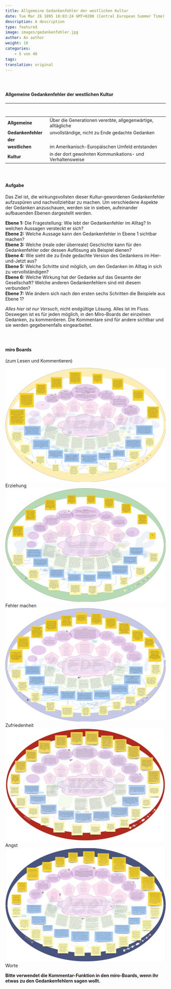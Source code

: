 ```yaml
---
title: Allgemeine Gedankenfehler der westlichen Kultur
date: Tue Mar 28 1895 10:03:24 GMT+0200 (Central European Summer Time)
description: A description
type: featured
image: images/gedankenfehler.jpg
author: An author
weight: 10
categories:
    - 5 von 40
tags:
translation: original
---
```


##### &nbsp;

#### Allgemeine Gedankenfehler der westlichen Kultur

| &nbsp; &nbsp; &nbsp; &nbsp; &nbsp; &nbsp; &nbsp; &nbsp; &nbsp; &nbsp; &nbsp; &nbsp; &nbsp; &nbsp; &nbsp;&nbsp; &nbsp; |                                                              |
| --------------------------------------------------------------------------------------------------------------------- | ------------------------------------------------------------ |
| **Allgemeine**                                                                                                        | Über die Generationen vererbte, allgegenwärtige, alltägliche |
| **Gedankenfehler**                                                                                                    | unvollständige, nicht zu Ende gedachte Gedanken              |
| **der**                                                                                                               |                                                              |
| **westlichen**                                                                                                        | im Amerikanisch-Europäischen Umfeld entstanden               |
| **Kultur**                                                                                                            | in der dort gewohnten Kommunikations- und Verhaltensweise    |

##### &nbsp;

#### Aufgabe

Das Ziel ist, die wirkungsvollsten dieser Kultur-gewordenen Gedankenfehler aufzuspüren und nachvollziehbar zu machen.
Um verschiedene Aspekte der Gedanken anzuschauen, werden sie in sieben, aufeinander aufbauenden Ebenen dargestellt werden.

**Ebene 1:** Die Fragestellung: Wie lebt der Gedankenfehler im Alltag? In welchen Aussagen versteckt er sich?  
**Ebene 2:** Welche Aussage kann den Gedankenfehler in Ebene 1 sichtbar machen?  
**Ebene 3:** Welche (reale oder überreale) Geschichte kann für den Gedankenfehler oder dessen Auflösung als Beispiel dienen?  
**Ebene 4:** Wie sieht die zu Ende gedachte Version des Gedankens im Hier-und-Jetzt aus?  
**Ebene 5:** Welche Schritte sind möglich, um den Gedanken im Alltag in sich zu vervollständigen?  
**Ebene 6:** Welche Wirkung hat der Gedanke auf das Gesamte der Gesellschaft? Welche anderen Gedankenfehlern sind mit diesem verbunden?  
**Ebene 7:** Wie ändern sich nach den ersten sechs Schritten die Beispiele aus Ebene 1?

_Alles hier ist nur Versuch_, nicht endgültige Lösung. Alles ist im Fluss. Deswegen ist es für jeden möglich, in den Miro-Boards der einzelnen Gedanken, zu kommentieren. Die Kommentare sind für andere sichtbar und sie werden gegebenenfalls eingearbeitet.

##### &nbsp;

#### miro Boards

(zum Lesen und Kommentieren)

<div class="gedanken">
<div class="list">
<div class="card">
    <a href="https://miro.com/app/board/uXjVM3o2LkA=/?share_link_id=218039651414">
        <img src="/images/gedankenfehler/erziehung.png" />
    </a>
    <div class="label">Erziehung</div>
</div>
<div class="card">
    <a href="https://miro.com/app/board/uXjVMzmjJLY=/?share_link_id=80970369425">
        <img src="/images/gedankenfehler/fehler-machen.png" />
    </a>
    <div class="label">Fehler machen</div>
</div>
<div class="card">
    <a href="https://miro.com/app/board/uXjVMwDwRrg=/?share_link_id=988464589278">
        <img src="/images/gedankenfehler/zufriedenheit.png" />
    </a>
    <div class="label">Zufriedenheit</div>
</div>
<div class="card">
    <a href="https://miro.com/app/board/uXjVMwC5Y9g=/?share_link_id=385384185787">
        <img src="/images/gedankenfehler/angst.png" />
    </a>
    <div class="label">Angst</div>
</div>
<div class="card">
    <a href="https://miro.com/app/board/uXjVNaEvGog=/?moveToWidget=3458764566866800527">
        <img src="/images/gedankenfehler/worte.png" />
    </a>
    <div class="label">Worte</div>
</div>
</div>
</div>
</div>

**Bitte verwendet die Kommentar-Funktion in den miro-Boards, wenn ihr etwas zu den Gedankenfehlern sagen wollt.**
